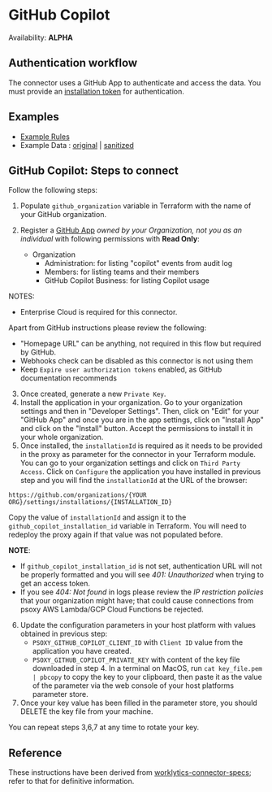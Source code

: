 # GitHub Copilot

Availability: **ALPHA**

## Authentication workflow

The connector uses a GitHub App to authenticate and access the data. You must provide an [installation token](https://docs.github.com/en/apps/creating-github-apps/authenticating-with-a-github-app/generating-an-installation-access-token-for-a-github-app) for authentication.

## Examples

- [Example Rules](github-copilot.yaml)
- Example Data : [original](example-api-responses/original) |
  [sanitized](example-api-responses/sanitized)

## GitHub Copilot: Steps to connect

Follow the following steps:

1. Populate `github_organization` variable in Terraform with the name of your GitHub organization.

2. Register a [GitHub App](https://docs.github.com/en/apps/creating-github-apps/registering-a-github-app/registering-a-github-app#registering-a-github-app) *owned by your Organization, not you as an individual* with following permissions with **Read Only**:
    - Organization
        - Administration: for listing "copilot" events from audit log
        - Members: for listing teams and their members
        - GitHub Copilot Business: for listing Copilot usage

NOTES:
- Enterprise Cloud is required for this connector.

Apart from GitHub instructions please review the following:
- "Homepage URL" can be anything, not required in this flow but required by GitHub.
- Webhooks check can be disabled as this connector is not using them
- Keep `Expire user authorization tokens` enabled, as GitHub documentation recommends
3. Once created, generate a new `Private Key`.
4. Install the application in your organization.  Go to your organization settings and then in "Developer Settings". Then, click on "Edit" for your "GitHub App" and once you are in the app settings, click on "Install App" and click on the "Install" button. Accept the permissions to install it in your whole organization.
5. Once installed, the `installationId` is required as it needs to be provided in the proxy as parameter for the connector in your Terraform module. You can go to your organization settings and click on `Third Party Access`. Click on `Configure` the application you have installed in previous step and you will find the `installationId` at the URL of the browser:
```
https://github.com/organizations/{YOUR ORG}/settings/installations/{INSTALLATION_ID}
```
Copy the value of `installationId` and assign it to the `github_copilot_installation_id` variable in Terraform. You will need to redeploy the proxy again if that value was not populated before.

**NOTE**:
- If `github_copilot_installation_id` is not set, authentication URL will not be properly formatted and you will see *401: Unauthorized* when trying to get an access token.
- If you see *404: Not found* in logs please review the *IP restriction policies* that your organization might have; that could cause connections from psoxy AWS Lambda/GCP Cloud Functions be rejected.

6. Update the configuration parameters in your host platform with values obtained in previous step:
    - `PSOXY_GITHUB_COPILOT_CLIENT_ID` with `Client ID` value from the application you have created.
    - `PSOXY_GITHUB_COPILOT_PRIVATE_KEY` with content of the key file downloaded in step 4. In a terminal on MacOS, run `cat key_file.pem | pbcopy` to copy the key to your clipboard, then paste it as the value of the parameter via the web console of your host platforms parameter store.
7. Once your key value has been filled in the parameter store, you should DELETE the key file from your machine.


You can repeat steps 3,6,7 at any time to rotate your key.


## Reference

These instructions have been derived from [worklytics-connector-specs](../../../infra/modules/worklytics-connector-specs/main.tf); refer to that for definitive information.
